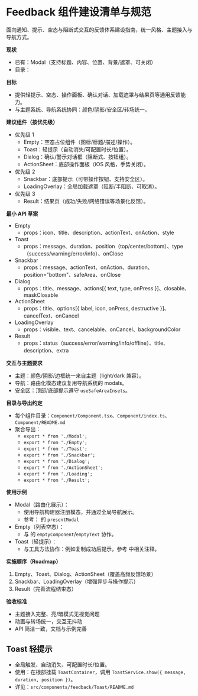 # Feedback 组件建设清单与规范

面向通知、提示、空态与阻断式交互的反馈体系建设指南，统一风格、主题接入与导航方式。

**现状**
- 已有：Modal（支持标题、内容、位置、背景/遮罩、可关闭）
- 目录：<mcfolder name="feedback" path="/Users/gzh/Projects/framework/rn-toolkit/src/components/feedback"></mcfolder>

**目标**
- 提供轻提示、空态、操作面板、确认对话、加载遮罩与结果页等通用反馈能力。
- 与主题系统、导航系统协同：颜色/阴影/安全区/转场统一。

**建议组件（按优先级）**
- 优先级 1
  - Empty：空态占位组件（图标/标题/描述/操作）。
  - Toast：轻提示（自动消失/可配置时长/位置）。
  - Dialog：确认/警示对话框（阻断式、按钮组）。
  - ActionSheet：底部操作面板（iOS 风格，手势关闭）。
- 优先级 2
  - Snackbar：底部提示（可带操作按钮、支持安全区）。
  - LoadingOverlay：全局加载遮罩（阻断/半阻断、可取消）。
- 优先级 3
  - Result：结果页（成功/失败/网络错误等场景化反馈）。

**最小 API 草案**
- Empty
  - props：icon、title、description、actionText、onAction、style
- Toast
  - props：message、duration、position（top/center/bottom）、type（success/warning/error/info）、onClose
- Snackbar
  - props：message、actionText、onAction、duration、position="bottom"、safeArea、onClose
- Dialog
  - props：title、message、actions[{ text, type, onPress }]、closable、maskClosable
- ActionSheet
  - props：title、options[{ label, icon, onPress, destructive }]、cancelText、onCancel
- LoadingOverlay
  - props：visible、text、cancelable、onCancel、backgroundColor
- Result
  - props：status（success/error/warning/info/offline）、title、description、extra

**交互与主题要求**
- 主题：颜色/阴影/边框统一来自主题（light/dark 兼容）。
- 导航：路由化模态建议复用导航系统的 modals。
- 安全区：顶部/底部提示遵守 `useSafeAreaInsets`。

**目录与导出约定**
- 每个组件目录：`Component/Component.tsx`、`Component/index.ts`、`Component/README.md`
- 聚合导出：<mcfile name="index.ts" path="/Users/gzh/Projects/framework/rn-toolkit/src/components/feedback/index.ts"></mcfile>
  - `export * from './Modal';`
  - `export * from './Empty';`
  - `export * from './Toast';`
  - `export * from './Snackbar';`
  - `export * from './Dialog';`
  - `export * from './ActionSheet';`
  - `export * from './Loading';`
  - `export * from './Result';`

**使用示例**
- Modal（路由化展示）：
  - 使用导航构建器注册模态，并通过全局导航展示。
  - 参考：<mcfile name="NavigationService.ts" path="/Users/gzh/Projects/framework/rn-toolkit/src/navigation/services/NavigationService.ts"></mcfile> 的 `presentModal`
- Empty（列表空态）：
  - 与 <mcfile name="RefreshableList.tsx" path="/Users/gzh/Projects/framework/rn-toolkit/src/components/layout/RefreshableList/RefreshableList.tsx"></mcfile> 的 `emptyComponent`/`emptyText` 协作。
- Toast（轻提示）：
  - 与工具方法协作：例如复制成功后提示，参考 <mcfile name="ClipboardService.ts" path="/Users/gzh/Projects/framework/rn-toolkit/src/utils/ClipboardService.ts"></mcfile> 中相关注释。

**实施顺序（Roadmap）**
1. Empty、Toast、Dialog、ActionSheet（覆盖高频反馈场景）
2. Snackbar、LoadingOverlay（增强异步与操作提示）
3. Result（完善流程结束态）

**验收标准**
- 主题接入完整、亮/暗模式无视觉问题
- 动画与转场统一，交互无抖动
- API 简洁一致，文档与示例完善

## Toast 轻提示
- 全局触发、自动消失、可配置时长/位置。
- 使用：在根部挂载 `ToastContainer`，调用 `ToastService.show({ message, duration, position })`。
- 详见：`src/components/feedback/Toast/README.md`